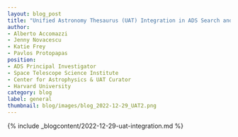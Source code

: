 ```yaml
---
layout: blog_post
title: "Unified Astronomy Thesaurus (UAT) Integration in ADS Search and Discovery"
author:
- Alberto Accomazzi
- Jenny Novacescu
- Katie Frey
- Pavlos Protopapas
position:
- ADS Principal Investigator
- Space Telescope Science Institute
- Center for Astrophysics & UAT Curator
- Harvard University
category: blog
label: general
thumbnail: blog/images/blog_2022-12-29_UAT2.png
---
```


{% include _blogcontent/2022-12-29-uat-integration.md %}